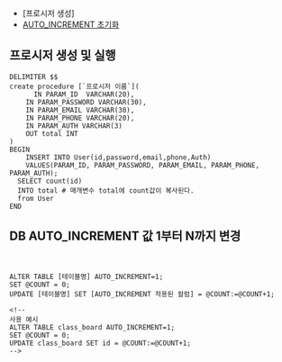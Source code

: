 - [프로시저 생성]
- [AUTO_INCREMENT 초기화](#DB-AUTO_INCREMENT-값-1부터-N까지-변경) 


## 프로시저 생성 및 실행
```mysql
DELIMITER $$
create procedure [`프로시저 이름`](
	  IN PARAM_ID  VARCHAR(20),
    IN PARAM_PASSWORD VARCHAR(30),
    IN PARAM_EMAIL VARCHAR(30),
    IN PARAM_PHONE VARCHAR(20),
    IN PARAM_AUTH VARCHAR(3)
    OUT total INT
)
BEGIN 
	INSERT INTO User(id,password,email,phone,Auth)
    VALUES(PARAM_ID, PARAM_PASSWORD, PARAM_EMAIL, PARAM_PHONE, PARAM_AUTH);
  SELECT count(id)
  INTO total # 매개변수 total에 count값이 복사된다.
  from User
END
```

## DB AUTO_INCREMENT 값 1부터 N까지 변경 
<br>

```mysql
ALTER TABLE [테이블명] AUTO_INCREMENT=1;
SET @COUNT = 0;
UPDATE [테이블명] SET [AUTO_INCREMENT 적용된 컬럼] = @COUNT:=@COUNT+1;

<!--
사용 예시
ALTER TABLE class_board AUTO_INCREMENT=1;
SET @COUNT = 0;
UPDATE class_board SET id = @COUNT:=@COUNT+1;
-->
```
